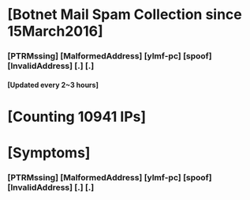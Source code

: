 # [Botnet Mail Spam Collection since 15March2016]
### [PTRMssing] [MalformedAddress] [ylmf-pc] [spoof] [InvalidAddress] [.] [.]
#### [Updated every 2~3 hours]

# [Counting 10941 IPs]

# [Symptoms] 
###   [PTRMssing] [MalformedAddress] [ylmf-pc] [spoof] [InvalidAddress] [.] [.]
